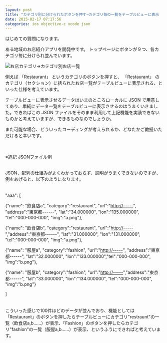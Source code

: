 ```yaml
---
layout: post
title: "カテゴリ別に分けられたボタンを押す→カテゴリ毎の一覧をテーブルビューに表示 （押されたボタンに対応するカテゴリのセクションに遷移）"
date: 2015-02-17 07:17:56
categories: ios objective-c xcode json
---
```

<p>はじめての質問になります。</p>

<p>ある地域のお店紹介アプリを開発中です。  トップページにボタンが９つ、各カテゴリ毎に分けられ並んでいます。</p>

<p><img src="https://i.stack.imgur.com/angbg.png" alt="お店カテゴリ→カテゴリ別お店一覧"></p>

<p>例えば 「Restaurant」 というカテゴリのボタンを押すと、 「Restaurant」 のカテゴリ（セクション）に括られたお店一覧がテーブルビューに表示される、といった仕様を考えています。</p>

<p>テーブルビューに表示させるデータはいまのところローカルに JSON で用意してあり、単純にデータ一覧をテーブルビューに表示させるのはうまくいきました。できればこの JSON ファイルをそのまま利用して上記機能を実装できないものかと考えていますが、できるものなのでしょうか。</p>

<p>また可能な場合、どういったコーディングが考えられるか、どなたかご教授いただけると幸いです。</p>

<p><br><br>
※追記 JSONファイル例<br>
<br></p>

<p>JSON、配列の仕組みがよくわかっておらず、説明がうまくできないのですが、例をあげると、以下のようになります。<br>
<br><br>
"aaa":  [<br></p>

<p>{"name": "飲食店a", "category":"restaurant", "url":"<a href="http://-----" rel="nofollow noreferrer">http://-----</a>", "address":"東京都------", "lat":"34.000000", "lon":"135.000000", "tel":"000-000-000", "img":"a.png"},</p>

<p>{"name": "飲食店b", "category":"restaurant", "url":"<a href="http://-----" rel="nofollow noreferrer">http://-----</a>","address":"東京都------", "lat":"31.000000", "lon":"131.000000", "tel":"000-000-000", "img":"a.png"},</p>

<p>{"name": "服屋a", "category":"fashion", "url":"<a href="http://-----" rel="nofollow noreferrer">http://-----</a>", "address":"東京都------", "lat":"32.000000", "lon":"133.000000","tel":"000-000-000", "img":"b.png"},</p>

<p>{"name": "服屋b", "category":"fashion", "url":"<a href="http://-----" rel="nofollow noreferrer">http://-----</a>","address":"東京都------", "lat":"33.000000", "lon":"134.000000", "tel":"000-000-000", "img":"b.png"}</p>

<p>]<br>
<br><br>
こういった感じで100件ほどのデータが並んでおり、機能としては「Restaurant」のボタンを押したらテーブルビューにカテゴリ"restraunt"の一覧（飲食店a,b......）が表示、「Fashion」のボタンを押したらカテゴリ"fashion"の一覧（服屋a,b......）が表示、というふうにできればと考えています。</p>
